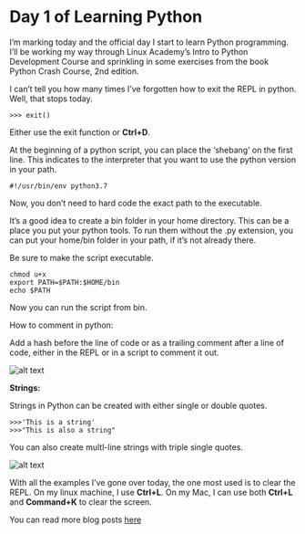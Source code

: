 # Day 1 of Learning Python

I’m marking today and the official day I start to learn Python programming. I’ll be working my way through Linux Academy’s Intro to Python Development Course and sprinkling in some exercises from the book Python Crash Course, 2nd edition.

I can’t tell you how many times I’ve forgotten how to exit the REPL in python. Well, that stops today.

```>>> exit()```

Either use the exit function or **Ctrl+D**.

At the beginning of a python script, you can place the ‘shebang’ on the first line. This indicates to the interpreter that you want to use the python version in your path.

```#!/usr/bin/env python3.7```

Now, you don’t need to hard code the exact path to the executable.

It’s a good idea to create a bin folder in your home directory. This can be a place you put your python tools. To run them without the .py extension, you can put your home/bin folder in your path, if it’s not already there.

Be sure to make the script executable.
```
chmod u+x
export PATH=$PATH:$HOME/bin
echo $PATH
```
Now you can run the  script from bin.

How to comment in python:

Add a hash before the line of code or as a trailing comment after a line of code, either in the REPL or in a script to comment it out.

![alt text](https://github.com/angela-andrews/learn-python-day1/blob/master/images/repl.png "Start the REPL")

**Strings:**

Strings in Python can be created with either single or double quotes.


```
>>>'This is a string'
>>>"This is also a string"
```
You can also create multl-line strings with triple single quotes.

![alt text](https://github.com/angela-andrews/learn-python-day1/blob/master/images/multiline-string.png "Code example of multi-line string")

With all the examples I’ve gone over today, the one most used is to clear the REPL. On my linux machine, I use **Ctrl+L**. On my Mac, I can use both **Ctrl+L** and **Command+K** to clear the screen.

You can read more blog posts [here](https://learningtowebdevblog.wordpress.com/)